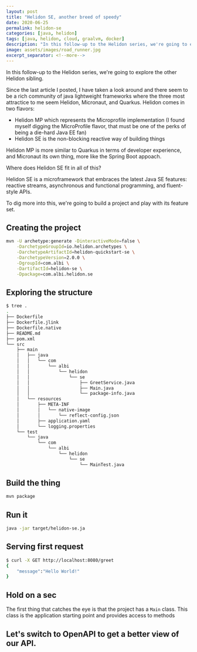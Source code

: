 ```yaml
---
layout: post
title: "Helidon SE, another breed of speedy"
date: 2020-06-25
permalink: helidon-se
categories: [java, helidon]
tags: [java, helidon, cloud, graalvm, docker]
description: "In this follow-up to the Helidon series, we're going to explore the other Helidon sibling."
image: assets/images/road_runner.jpg
excerpt_separator: <!--more-->
---
```


In this follow-up to the Helidon series, we're going to explore the other Helidon sibling.

<!--more-->

Since the last article I posted, I have taken a look around and there seem to be a rich community of java lightweight frameworks where the three most attractice to me seem Helidon, Micronaut, and Quarkus. Helidon comes in two flavors:

- Helidon MP which represents the Microprofile implementation (I found myself digging the MicroProfile flavor, that must be one of the perks of being a die-hard Java EE fan)
- Helidon SE is the non-blocking reactive way of building things

Helidon MP is more similar to Quarkus in terms of developer experience, and Micronaut its own thing, more like the Spring Boot appoach.

Where does Helidon SE fit in all of this?

Helidon SE is a microframework that embraces the latest Java SE features: reactive streams, asynchronous and functional programming, and fluent-style APIs.

To dig more into this, we're going to build a project and play with its feature set.

## Creating the project

```bash
mvn -U archetype:generate -DinteractiveMode=false \
    -DarchetypeGroupId=io.helidon.archetypes \
    -DarchetypeArtifactId=helidon-quickstart-se \
    -DarchetypeVersion=2.0.0 \
    -DgroupId=com.albi \
    -DartifactId=helidon-se \
    -Dpackage=com.albi.helidon.se
```

## Exploring the structure

```bash
$ tree .
.
├── Dockerfile
├── Dockerfile.jlink
├── Dockerfile.native
├── README.md
├── pom.xml
└── src
    ├── main
    │   ├── java
    │   │   └── com
    │   │       └── albi
    │   │           └── helidon
    │   │               └── se
    │   │                   ├── GreetService.java
    │   │                   ├── Main.java
    │   │                   └── package-info.java
    │   └── resources
    │       ├── META-INF
    │       │   └── native-image
    │       │       └── reflect-config.json
    │       ├── application.yaml
    │       └── logging.properties
    └── test
        └── java
            └── com
                └── albi
                    └── helidon
                        └── se
                            └── MainTest.java
```

## Build the thing

```bash
mvn package
```

## Run it

```bash
java -jar target/helidon-se.ja
```

## Serving first request

```bash
$ curl -X GET http://localhost:8080/greet
{
    "message":"Hello World!"
}
```

## Hold on a sec

The first thing that catches the eye is that the project has a `Main` class. This class is the application starting point and provides access to methods

## Let's switch to OpenAPI to get a better view of our API.
